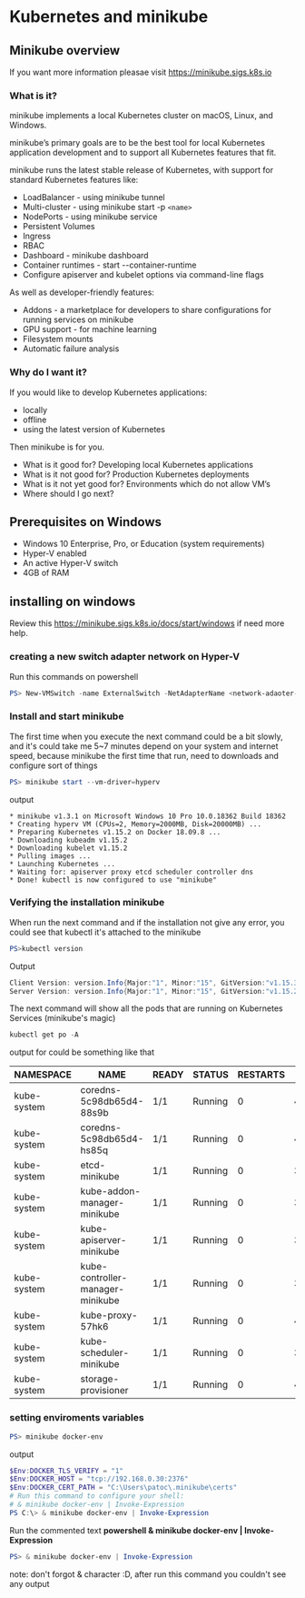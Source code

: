 # Kubernetes and minikube

## Minikube overview

If you want more information pleasae visit <https://minikube.sigs.k8s.io>

### What is it?

minikube implements a local Kubernetes cluster on macOS, Linux, and Windows.

minikube’s primary goals are to be the best tool for local Kubernetes application development and to support all Kubernetes features that fit.

minikube runs the latest stable release of Kubernetes, with support for standard Kubernetes features like:

* LoadBalancer - using minikube tunnel
* Multi-cluster - using minikube start -p ```<name>```
* NodePorts - using minikube service
* Persistent Volumes
* Ingress
* RBAC
* Dashboard - minikube dashboard
* Container runtimes - start --container-runtime
* Configure apiserver and kubelet options via command-line flags

As well as developer-friendly features:

* Addons - a marketplace for developers to share configurations for running services on minikube
* GPU support - for machine learning
* Filesystem mounts
* Automatic failure analysis

### Why do I want it?

If you would like to develop Kubernetes applications:

* locally
* offline
* using the latest version of Kubernetes

Then minikube is for you.

* What is it good for? Developing local Kubernetes applications
* What is it not good for? Production Kubernetes deployments
* What is it not yet good for? Environments which do not allow VM’s
* Where should I go next?

## Prerequisites on Windows

* Windows 10 Enterprise, Pro, or Education (system requirements)
* Hyper-V enabled
* An active Hyper-V switch
* 4GB of RAM

## installing on windows

Review this <https://minikube.sigs.k8s.io/docs/start/windows> if need more help.

### creating a new switch adapter network on Hyper-V

Run this commands on powershell

``` powershell
PS> New-VMSwitch -name ExternalSwitch -NetAdapterName <network-adaoter-name> -AllowManagementOS $true
```

### Install and start minikube

The first time when you execute the next command could be a bit slowly, and it's could take me 5~7 minutes depend on your system and internet speed, because minikube the first time that run, need to downloads and configure sort of things

``` powershell
PS> minikube start --vm-driver=hyperv
```

output

``` text
* minikube v1.3.1 on Microsoft Windows 10 Pro 10.0.18362 Build 18362
* Creating hyperv VM (CPUs=2, Memory=2000MB, Disk=20000MB) ...
* Preparing Kubernetes v1.15.2 on Docker 18.09.8 ...
* Downloading kubeadm v1.15.2
* Downloading kubelet v1.15.2
* Pulling images ...
* Launching Kubernetes ...
* Waiting for: apiserver proxy etcd scheduler controller dns
* Done! kubectl is now configured to use "minikube"
```

### Verifying the installation minikube

When run the next command and if the installation not give any error, you could see that kubectl it's attached to the minikube

``` powershell
PS>kubectl version
```

Output

``` powershell
Client Version: version.Info{Major:"1", Minor:"15", GitVersion:"v1.15.3", GitCommit:"2d3c76f9091b6bec110a5e63777c332469e0cba2", GitTreeState:"clean", BuildDate:"2019-08-19T11:13:54Z", GoVersion:"go1.12.9", Compiler:"gc", Platform:"windows/amd64"}
Server Version: version.Info{Major:"1", Minor:"15", GitVersion:"v1.15.2", GitCommit:"f6278300bebbb750328ac16ee6dd3aa7d3549568", GitTreeState:"clean", BuildDate:"2019-08-05T09:15:22Z", GoVersion:"go1.12.5", Compiler:"gc", Platform:"linux/amd64"}
```

The next command will show all the pods that are running on Kubernetes Services (minikube's magic)

``` powershell
kubectl get po -A
```

output for could be something like that

NAMESPACE | NAME | READY | STATUS | RESTARTS | AGE
----------|------|-------|--------|----------|----
kube-system | coredns-5c98db65d4-88s9b | 1/1 | Running | 0 | 4m28s
kube-system | coredns-5c98db65d4-hs85q | 1/1 | Running | 0 | 4m28s
kube-system | etcd-minikube | 1/1 | Running | 0 | 3m34s
kube-system | kube-addon-manager-minikube | 1/1 | Running | 0 | 3m19s
kube-system | kube-apiserver-minikube | 1/1 | Running | 0 | 3m27s
kube-system | kube-controller-manager-minikube | 1/1 | Running | 0 | 3m16s
kube-system | kube-proxy-57hk6 | 1/1 | Running | 0 | 4m28s
kube-system | kube-scheduler-minikube | 1/1 | Running | 0 | 3m25s
kube-system | storage-provisioner | 1/1 | Running | 0 | 4m22s

### setting enviroments variables

``` powershell
PS> minikube docker-env
```

output

``` powershell
$Env:DOCKER_TLS_VERIFY = "1"
$Env:DOCKER_HOST = "tcp://192.168.0.30:2376"
$Env:DOCKER_CERT_PATH = "C:\Users\patoc\.minikube\certs"
# Run this command to configure your shell:
# & minikube docker-env | Invoke-Expression
PS C:\> & minikube docker-env | Invoke-Expression
```

Run the commented text **powershell & minikube docker-env | Invoke-Expression**

``` powershell
PS> & minikube docker-env | Invoke-Expression
```

note: don't forgot & character :D, after run this command you couldn't see any output
